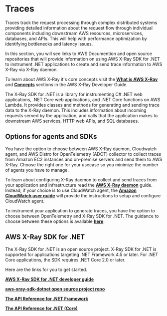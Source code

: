 # Traces

Traces track the request processing through complex distributed systems providing detailed information about the request flow through individual components including downstream AWS resources, microservices, databases, and APIs. This will help with performance optimization by identifying bottlenecks and latency issues.

In this section, you will see links to AWS Documention and open source repositories that will provide information on using AWS X-Ray SDK for .NET to instrument .NET applications to create and send trace information to AWS X-Ray via X-Ray daemon.

To learn about AWS X-Ray it's core concepts visit the [**What is AWS X-Ray**](https://docs.aws.amazon.com/xray/latest/devguide/aws-xray.html) and [**Concepts**](https://docs.aws.amazon.com/xray/latest/devguide/aws-xray.html) sections in the AWS X-Ray Developer Guide.

The X-Ray SDK for .NET is a library for instrumenting C# .NET web applications, .NET Core web applications, and .NET Core functions on AWS Lambda. It provides classes and methods for generating and sending trace data to the X-Ray daemon. This includes information about incoming requests served by the application, and calls that the application makes to downstream AWS services, HTTP web APIs, and SQL databases.

## Options for agents and SDKs

You have the option to choose between AWS X-Ray daemon, Cloudwatch agent, and AWS Distro for OpenTelemetry (ADOT) collector to collect traces from Amazon EC2 instances and on-premise servers and send them to AWS X-Ray. Choose the right one for your usecase so you minimize the number of agents you have to manage. 

To learn about configuring X-Ray daemon to collect and send traces from your application and infrastructure read the [**AWS X-Ray daemon**](https://docs.aws.amazon.com/xray/latest/devguide/xray-daemon.html) guide. Instead, if your choice is to use CloudWatch agent, the [**Amazon CloudWatch user guide**](https://docs.aws.amazon.com/AmazonCloudWatch/latest/monitoring/Install-CloudWatch-Agent.html) will provide the instructions to setup and configure CloudWatch agent.

To instrument your application to generate traces, you have the option to choose between OpenTelemetry and X-Ray SDK for .NET. The guidance to choose between these options is available [**here**](https://docs.aws.amazon.com/xray/latest/devguide/xray-instrumenting-your-app.html#xray-instrumenting-choosing). 

## AWS X-Ray SDK for .NET
 
The X-Ray SDK for .NET is an open source project. X-Ray SDK for .NET is supported for applications targeting .NET Framework 4.5 or later. For .NET Core applications, the SDK requires .NET Core 2.0 or later.

Here are the links for you to get started.

[**AWS X-Ray SDK for .NET developer guide**](https://docs.aws.amazon.com/xray/latest/devguide/xray-sdk-dotnet.html)

[**aws-xray-sdk-dotnet open source project repo**](https://docs.aws.amazon.com/xray/latest/devguide/xray-sdk-dotnet.html)

[**The API Reference for .NET Framework**](https://docs.aws.amazon.com/xray-sdk-for-dotnet/latest/reference/html/d0b774be-200e-4897-9ce6-4e43c3f6f5de.htm)

[**The API Reference for .NET (Core)**](https://docs.aws.amazon.com/xray-sdk-for-dotnetcore/latest/reference/html/bdf06719-4833-4e03-8ce5-31debb71506c.htm)